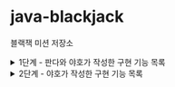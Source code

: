 # java-blackjack

블랙잭 미션 저장소

<details>
<summary>1단계 - 판다와 야호가 작성한 구현 기능 목록</summary>
<div markdown="1">

## 블랙잭 미션 목표

- 공통 목표
    - 상속의 필요성을 느끼고 사용해보기
- 야호 목표
    - 주도적으로 스트림을 떠올려서 사용하기
    - 의미없는 getter 를 사용하지 않기
- 판다 목표
    - TDD 잘 지켜서 코드 짜기

## 구현 기능 목록

- [X] 참가자의 이름을 입력받는 기능

```markdown
게임에 참여할 사람의 이름을 입력하세요.(쉼표 기준으로 분리)
pobi,jason
```

- [X] 딜러와 참가자에게 카드를 2장씩 나눠주는 기능
- [X] 딜러와 참가자 각각의 카드를 보여주는 기능

```markdown
딜러와 pobi, jason에게 2장의 나누었습니다. 딜러: 3다이아몬드 pobi카드: 2하트, 8스페이드 jason카드: 7클로버, K스페이드
```

- [X] 참가자들이 카드를 더 받을지 입력받는 기능

```markdown
pobi는 한장의 카드를 더 받겠습니까?(예는 y, 아니오는 n)
y pobi카드: 2하트, 8스페이드, A클로버 pobi는 한장의 카드를 더 받겠습니까?(예는 y, 아니오는 n)
n jason은 한장의 카드를 더 받겠습니까?(예는 y, 아니오는 n)
n jason카드: 7클로버, K스페이드
```

- [X] 딜러의 카드 수령 여부를 결정하는 기능

```markdown
딜러는 16이하라 한장의 카드를 더 받았습니다.
```

- [X] 딜러와 참가자 각각의 카드와 결과를 출력하는 기능

```markdown
딜러 카드: 3다이아몬드, 9클로버, 8다이아몬드 - 결과: 20 pobi카드: 2하트, 8스페이드, A클로버 - 결과: 21 jason카드: 7클로버, K스페이드 - 결과: 17
```

- [X] 최종 승패를 출력하는 기능

```markdown
## 최종 승패

딜러: 1승 1패 pobi: 승 jason: 패
```

## 예외 처리 사항

- [X] 이름은 공백일 수 없다.
- [X] 이름에 특수문자가 포함될 수 없다.
- [X] 참가자의 수는 8명을 초과할 수 없다.
- [X] 카드 수령 여부는 y 또는 n 으로만 입력해야 한다.

</div>
</details>

<details>
<summary>2단계 - 야호가 작성한 구현 기능 목록</summary>
<div markdown="1">

## 1단계에서 수정해야할 사항

- [X] `ParticipantDto` 사용하지 않을 수 있다면 삭제 
- [X] 클래스 명을 보다 명확한 이름으로 변경

- 카드 점수 계산 조건
  - [X] 딜러의 ACE 는 무조건 11로 계산
  - [X] 플레이어의 ACE 는 1 경는 11 로 계산 (카드가 추가될 때마다 결정)

- [X] 게임 결과를 Enum 으로 만들기 (무승부 추가)

- 게임 결과 산출 조건
  1. 처음 2장을 받을 때
        - `딜러` 가 블랙잭
            - [X] `플레이어` 도 블랙잭이면 **무**
            - [X] `플레이어` 가 블랙잭이 아니면 **패**
        - `플레이어` 만 블랙잭
            - [X] 해당 `플레이어` 는 **승**
  2. 플레이어 차례 (y/n)
        - [X] 버스트나면 해당 `플레이어` 는 **패**
  3. 딜러 차례 (16 이하이면 1장 받음)
        - [X] 버스트나면 버스트 나지 않은 `플레이어` 는 **승**
        - [X] 점수가 더 높은 `플레이어` 는 **승**
        - [X] 점수가 같은 `플레이어` 는 **무**
        - [X] 점수가 낮은 `플레이어` 는 **패**

## 2단계에서 추가해야할 사항

- 배팅 금액 입력
   - [X] 금액은 공백일 수 없음
   - [X] 금액은 숫자로 입력
   - [X] 금액은 양수로 입력
   - [X] 금액은 10원 단위로 입력

```markdown
pobi의 배팅 금액은?
10000

jason의 배팅 금액은?
20000
```

- 최종 수익 계산
  - [X] 플레이어가 블랙잭인 경우 베팅 금액의 1.5배 받음
  - [X] 플레이어가 승리한 경우 베팅 금액을 받음
  - [X] 플레이어가 패배한 경우 베팅 금액을 잃게 됨
  - [X] 딜러의 수익 = - (플레이어 수익의 총 합)
  
```markdown
## 최종 수익
딜러: 10000
pobi: 10000 
jason: -20000
```

</div>
</details>
